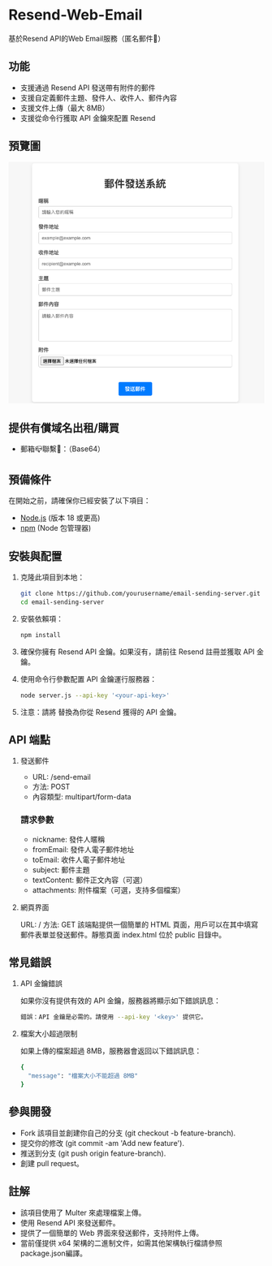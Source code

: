 # Resend-Web-Email
基於Resend API的Web Email服務（匿名郵件📧）

## 功能

- 支援通過 Resend API 發送帶有附件的郵件
- 支援自定義郵件主題、發件人、收件人、郵件內容
- 支援文件上傳（最大 8MB）
- 支援從命令行獲取 API 金鑰來配置 Resend

## 預覽圖

![这是图片](/preview/preview.png "預覽圖")

## 提供有償域名出租/購買

- 郵箱📪聯繫🫦：（Base64）

## 預備條件

在開始之前，請確保你已經安裝了以下項目：

- [Node.js](https://nodejs.org/) (版本 18 或更高)
- [npm](https://www.npmjs.com/) (Node 包管理器)

## 安裝與配置

1. 克隆此項目到本地：

   ```bash
   git clone https://github.com/yourusername/email-sending-server.git
   cd email-sending-server
2. 安裝依賴項：

   ```bash
   npm install

3. 確保你擁有 Resend API 金鑰。如果沒有，請前往 Resend 註冊並獲取 API 金鑰。
4. 使用命令行參數配置 API 金鑰運行服務器：

   ```bash
   node server.js --api-key '<your-api-key>'
5. 注意：請將 <your-api-key> 替換為你從 Resend 獲得的 API 金鑰。

## API 端點

1. 發送郵件

   - URL: /send-email
   - 方法: POST
   - 內容類型: multipart/form-data
   
   ### 請求參數
   - nickname: 發件人暱稱
   - fromEmail: 發件人電子郵件地址
   - toEmail: 收件人電子郵件地址
   - subject: 郵件主題
   - textContent: 郵件正文內容（可選）
   - attachments: 附件檔案（可選，支持多個檔案）

2. 網頁界面
   
   URL: /
   方法: GET
   該端點提供一個簡單的 HTML 頁面，用戶可以在其中填寫郵件表單並發送郵件。靜態頁面 index.html 位於 public 目錄中。

## 常見錯誤

1. API 金鑰錯誤

   如果你沒有提供有效的 API 金鑰，服務器將顯示如下錯誤訊息：

   ```bash
   錯誤：API 金鑰是必需的。請使用 --api-key '<key>' 提供它。

2. 檔案大小超過限制

   如果上傳的檔案超過 8MB，服務器會返回以下錯誤訊息：

   ```bash
   {
     "message": "檔案大小不能超過 8MB"
   }


## 參與開發

- Fork 該項目並創建你自己的分支 (git checkout -b feature-branch).
- 提交你的修改 (git commit -am 'Add new feature').
- 推送到分支 (git push origin feature-branch).
- 創建 pull request。

## 註解

- 該項目使用了 Multer 來處理檔案上傳。
- 使用 Resend API 來發送郵件。
- 提供了一個簡單的 Web 界面來發送郵件，支持附件上傳。
- 當前僅提供 x64 架構的二進制文件，如需其他架構執行檔請參照package.json編譯。
